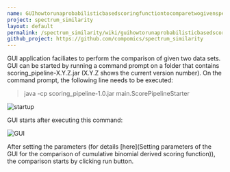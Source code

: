 ```yaml
---
name: GUIhowtorunaprobabilisticbasedscoringfunctiontocomparetwogivenspectradatasets
project: spectrum_similarity
layout: default
permalink: /spectrum_similarity/wiki/guihowtorunaprobabilisticbasedscoringfunctiontocomparetwogivenspectradatasets.html
github_project: https://github.com/compomics/spectrum_similarity
---
```


GUI application faciliates to perform the comparison of given two data sets. GUI can be started by running a command prompt on a folder that contains scoring_pipeline-X.Y.Z.jar (X.Y.Z shows the current version number). On the command prompt, the following line needs to be executed:

> java -cp scoring_pipeline-1.0.jar main.ScorePipelineStarter
 
![startup](https://dl.dropboxusercontent.com/u/10018463/github_wiki_pages/step1_gui.PNG)

GUI starts after executing this command:

![GUI](https://dl.dropboxusercontent.com/u/10018463/github_wiki_pages/step2_gui.PNG)

After setting the parameters (for details [here](Setting parameters of the GUI for the comparison of cumulative binomial derived scoring function)), the comparison starts by clicking run button.



